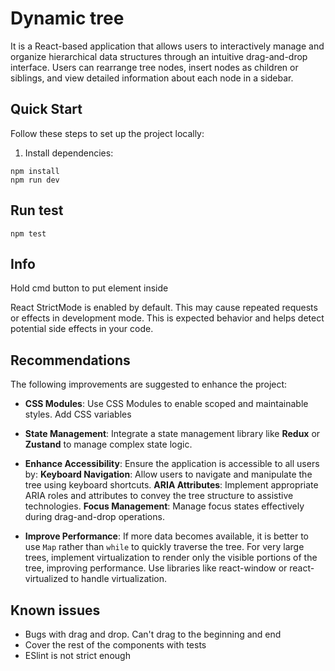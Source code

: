 # Dynamic tree

It is a React-based application that allows users to interactively manage and organize hierarchical data structures through an intuitive drag-and-drop interface. Users can rearrange tree nodes, insert nodes as children or siblings, and view detailed information about each node in a sidebar.

## Quick Start

Follow these steps to set up the project locally:

1. Install dependencies:
```
npm install
npm run dev
```

## Run test

```
npm test
```

## Info

Hold cmd button to put element inside

React StrictMode is enabled by default. This may cause repeated requests or effects in development mode. This is expected behavior and helps detect potential side effects in your code.

## Recommendations

The following improvements are suggested to enhance the project:

- **CSS Modules**:
Use CSS Modules to enable scoped and maintainable styles.
Add CSS variables

- **State Management**:
Integrate a state management library like **Redux** or **Zustand** to manage complex state logic.

- **Enhance Accessibility**:
Ensure the application is accessible to all users by:
**Keyboard Navigation**: Allow users to navigate and manipulate the tree using keyboard shortcuts.
**ARIA Attributes**: Implement appropriate ARIA roles and attributes to convey the tree structure to assistive technologies.
**Focus Management**: Manage focus states effectively during drag-and-drop operations.

- **Improve Performance**:
If more data becomes available, it is better to use `Map` rather than `while` to quickly traverse the tree.
For very large trees, implement virtualization to render only the visible portions of the tree, improving performance.
Use libraries like react-window or react-virtualized to handle virtualization.

## Known issues
- Bugs with drag and drop. Can't drag to the beginning and end
- Cover the rest of the components with tests
- ESlint is not strict enough